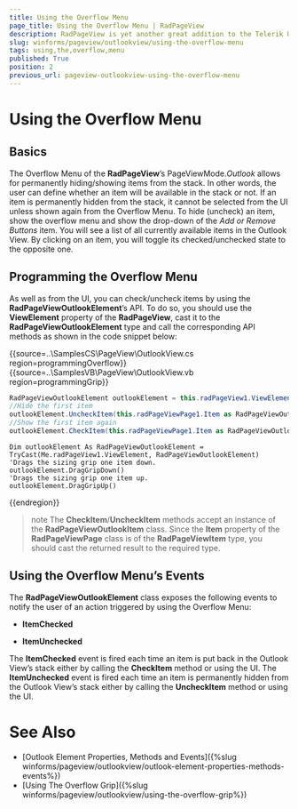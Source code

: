```yaml
---
title: Using the Overflow Menu
page_title: Using the Overflow Menu | RadPageView
description: RadPageView is yet another great addition to the Telerik UI for WinForms suite. As the name implies, this control layouts pages of subcontrols in different views.
slug: winforms/pageview/outlookview/using-the-overflow-menu
tags: using,the,overflow,menu
published: True
position: 2
previous_url: pageview-outlookview-using-the-overflow-menu
---
```


# Using the Overflow Menu

## Basics

The Overflow Menu of the **RadPageView**’s PageViewMode.*Outlook* allows for permanently hiding/showing items from the stack. In other words, the user can define whether an item will be available in the stack or not. If an item is permanently hidden from the stack, it cannot be selected from the UI unless shown again from the Overflow Menu. To hide (uncheck) an item, show the overflow menu and show the drop-down of the *Add or Remove Buttons* item. You will see a list of all currently available items in the Outlook View. By clicking on an item, you will toggle its checked/unchecked state to the opposite one.

## Programming the Overflow Menu

As well as from the UI, you can check/uncheck items by using the **RadPageViewOutlookElement**’s API. To do so, you should use the **ViewElement** property of the **RadPageView**, cast it to the **RadPageViewOutlookElement** type and call the corresponding API methods as shown in the code snippet below:

{{source=..\SamplesCS\PageView\OutlookView.cs region=programmingOverflow}} 
{{source=..\SamplesVB\PageView\OutlookView.vb region=programmingGrip}} 

````C#
RadPageViewOutlookElement outlookElement = this.radPageView1.ViewElement as RadPageViewOutlookElement;
//Hide the first item
outlookElement.UncheckItem(this.radPageViewPage1.Item as RadPageViewOutlookItem);
//Show the first item again
outlookElement.CheckItem(this.radPageViewPage1.Item as RadPageViewOutlookItem);

````
````VB.NET
Dim outlookElement As RadPageViewOutlookElement = TryCast(Me.radPageView1.ViewElement, RadPageViewOutlookElement)
'Drags the sizing grip one item down.
outlookElement.DragGripDown()
'Drags the sizing grip one item up.
outlookElement.DragGripUp()

````

{{endregion}} 

>note The **CheckItem**/**UncheckItem** methods accept an instance of the **RadPageViewOutlookItem** class. Since the **Item** property of the **RadPageViewPage** class is of the **RadPageViewItem** type, you should cast the returned result to the required type.
>

## Using the Overflow Menu’s Events

The **RadPageViewOutlookElement** class exposes the following events to notify the user of an action triggered by using the Overflow Menu:

* **ItemChecked**

* **ItemUnchecked**

The **ItemChecked** event is fired each time an item is put back in the Outlook View’s stack either by calling the **CheckItem** method or using the UI. The **ItemUnchecked** event is fired each time an item is permanently hidden from the Outlook View’s stack either by calling the **UncheckItem** method or using the UI. 

# See Also

* [Outlook Element Properties, Methods and Events]({%slug winforms/pageview/outlookview/outlook-element-properties-methods-events%})	
* [Using The Overflow Grip]({%slug winforms/pageview/outlookview/using-the-overflow-grip%})	
